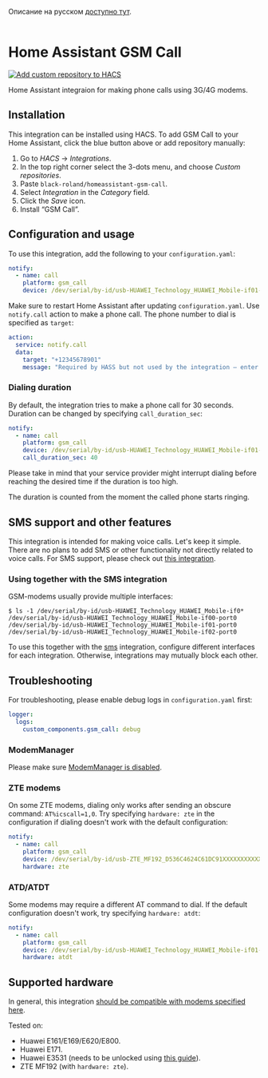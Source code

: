 Описание на русском [доступно тут](./README.ru.md).
<br>
<br>

# Home Assistant GSM Call

[![Add custom repository to HACS](https://my.home-assistant.io/badges/hacs_repository.svg)](https://my.home-assistant.io/redirect/hacs_repository/?owner=black-roland&repository=homeassistant-gsm-call&category=integration)

Home Assistant integraion for making phone calls using 3G/4G modems.

## Installation

This integration can be installed using HACS. To add GSM Call to your Home Assistant, click the blue button above or add repository manually:

1. Go to _HACS_ → _Integrations_.
1. In the top right corner select the 3-dots menu, and choose _Custom repositories_.
1. Paste `black-roland/homeassistant-gsm-call`.
1. Select _Integration_ in the _Category_ field.
1. Click the _Save_ icon.
1. Install “GSM Call”.

## Configuration and usage

To use this integration, add the following to your `configuration.yaml`:

```yaml
notify:
  - name: call
    platform: gsm_call
    device: /dev/serial/by-id/usb-HUAWEI_Technology_HUAWEI_Mobile-if01-port0 # modem device path
```

Make sure to restart Home Assistant after updating `configuration.yaml`. Use `notify.call` action to make a phone call. The phone number to dial is specified as `target`:

```yaml
action:
  service: notify.call
  data:
    target: "+12345678901"
    message: "Required by HASS but not used by the integration — enter any text here"
```

### Dialing duration

By default, the integration tries to make a phone call for 30 seconds. Duration can be changed by specifying `call_duration_sec`:

```yaml
notify:
  - name: call
    platform: gsm_call
    device: /dev/serial/by-id/usb-HUAWEI_Technology_HUAWEI_Mobile-if01-port0
    call_duration_sec: 40
```

Please take in mind that your service provider might interrupt dialing before reaching the desired time if the duration is too high.

The duration is counted from the moment the called phone starts ringing.

## SMS support and other features

This integration is intended for making voice calls. Let's keep it simple. There are no plans to add SMS or other functionality not directly related to voice calls. For SMS support, please check out [this integration](https://www.home-assistant.io/integrations/sms/).

### Using together with the SMS integration

GSM-modems usually provide multiple interfaces:

```shell
$ ls -1 /dev/serial/by-id/usb-HUAWEI_Technology_HUAWEI_Mobile-if0*
/dev/serial/by-id/usb-HUAWEI_Technology_HUAWEI_Mobile-if00-port0
/dev/serial/by-id/usb-HUAWEI_Technology_HUAWEI_Mobile-if01-port0
/dev/serial/by-id/usb-HUAWEI_Technology_HUAWEI_Mobile-if02-port0
```

To use this together with the [sms](https://www.home-assistant.io/integrations/sms/) integration, configure different interfaces for each integration. Otherwise, integrations may mutually block each other.

## Troubleshooting

For troubleshooting, please enable debug logs in `configuration.yaml` first:

```yaml
logger:
  logs:
    custom_components.gsm_call: debug
```

### ModemManager

Please make sure [ModemManager is disabled](https://askubuntu.com/questions/216114/how-can-i-remove-modem-manager-from-boot/612646).

### ZTE modems

On some ZTE modems, dialing only works after sending an obscure command: `AT%icscall=1,0`. Try specifying `hardware: zte` in the configuration if dialing doesn't work with the default configuration:

```yaml
notify:
  - name: call
    platform: gsm_call
    device: /dev/serial/by-id/usb-ZTE_MF192_D536C4624C61DC91XXXXXXXXXXXXXXXXXXXXXXXX-if00
    hardware: zte
```

### ATD/ATDT

Some modems may require a different AT command to dial. If the default configuration doesn't work, try specifying `hardware: atdt`:

```yaml
notify:
  - name: call
    platform: gsm_call
    device: /dev/serial/by-id/usb-HUAWEI_Technology_HUAWEI_Mobile-if01-port0
    hardware: atdt
```

## Supported hardware

In general, this integration [should be compatible with modems specified here](https://www.home-assistant.io/integrations/sms/#list-of-modems-known-to-work).

Tested on:

- Huawei E161/E169/E620/E800.
- Huawei E171.
- Huawei E3531 (needs to be unlocked using [this guide](http://blog.asiantuntijakaveri.fi/2015/07/convert-huawei-e3372h-153-from.html)).
- ZTE MF192 (with `hardware: zte`).

